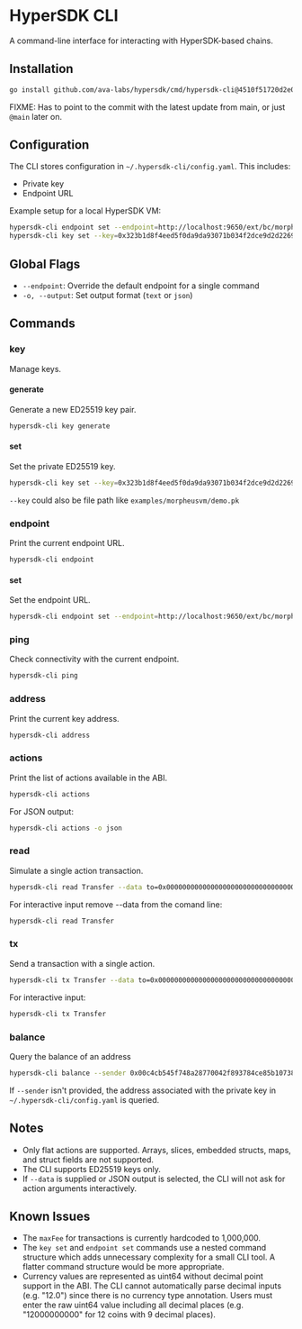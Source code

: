 # HyperSDK CLI

A command-line interface for interacting with HyperSDK-based chains.

## Installation

```bash
go install github.com/ava-labs/hypersdk/cmd/hypersdk-cli@4510f51720d2e0fdecfd7fa08350e7c3eab3cf53
```

FIXME: Has to point to the commit with the latest update from main, or just `@main` later on.

## Configuration

The CLI stores configuration in `~/.hypersdk-cli/config.yaml`. This includes:
- Private key
- Endpoint URL

Example setup for a local HyperSDK VM:
```bash
hypersdk-cli endpoint set --endpoint=http://localhost:9650/ext/bc/morpheusvm/ 
hypersdk-cli key set --key=0x323b1d8f4eed5f0da9da93071b034f2dce9d2d22692c172f3cb252a64ddfafd01b057de320297c29ad0c1f589ea216869cf1938d88c9fbd70d6748323dbf2fa7
```

## Global Flags

- `--endpoint`: Override the default endpoint for a single command
- `-o, --output`: Set output format (`text` or `json`)

## Commands


### key

Manage keys.

#### generate

Generate a new ED25519 key pair.

```bash
hypersdk-cli key generate
```

#### set

Set the private ED25519 key. 

```bash
hypersdk-cli key set --key=0x323b1d8f4eed5f0da9da93071b034f2dce9d2d22692c172f3cb252a64ddfafd01b057de320297c29ad0c1f589ea216869cf1938d88c9fbd70d6748323dbf2fa7
```

`--key` could also be file path like `examples/morpheusvm/demo.pk`

### endpoint

Print the current endpoint URL.

```bash
hypersdk-cli endpoint
```

#### set

Set the endpoint URL.

```bash
hypersdk-cli endpoint set --endpoint=http://localhost:9650/ext/bc/morpheusvm/
```

### ping

Check connectivity with the current endpoint.

```bash
hypersdk-cli ping
```

### address

Print the current key address.

```bash
hypersdk-cli address
```

### actions

Print the list of actions available in the ABI.

```bash
hypersdk-cli actions
```

For JSON output:

```bash
hypersdk-cli actions -o json
```

### read

Simulate a single action transaction.

```bash
hypersdk-cli read Transfer --data to=0x000000000000000000000000000000000000000000000000000000000000000000,value=12
```

For interactive input remove --data from the comand line:

```bash
hypersdk-cli read Transfer
```

### tx

Send a transaction with a single action.

```bash
hypersdk-cli tx Transfer --data to=0x000000000000000000000000000000000000000000000000000000000000000000,value=12,memo=0x001234
```

For interactive input:

```bash
hypersdk-cli tx Transfer
```

### balance

Query the balance of an address

```bash
hypersdk-cli balance --sender 0x00c4cb545f748a28770042f893784ce85b107389004d6a0e0d6d7518eeae1292d9
```

If `--sender` isn't provided, the address associated with the private key in
`~/.hypersdk-cli/config.yaml` is queried.


## Notes

- Only flat actions are supported. Arrays, slices, embedded structs, maps, and struct fields are not supported.
- The CLI supports ED25519 keys only.
- If `--data` is supplied or JSON output is selected, the CLI will not ask for action arguments interactively.

## Known Issues

- The `maxFee` for transactions is currently hardcoded to 1,000,000.
- The `key set` and `endpoint set` commands use a nested command structure which adds unnecessary complexity for a small CLI tool. A flatter command structure would be more appropriate.
- Currency values are represented as uint64 without decimal point support in the ABI. The CLI cannot automatically parse decimal inputs (e.g. "12.0") since there is no currency type annotation. Users must enter the raw uint64 value including all decimal places (e.g. "12000000000" for 12 coins with 9 decimal places).
